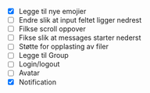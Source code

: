 * [x] Legge til nye emojier
* [ ] Endre slik at input feltet ligger nedrest
* [ ] Filkse scroll oppover
* [ ] Fikse slik at messages starter nederst
* [ ] Støtte for opplasting av filer
* [ ] Legge til Group
* [ ] Login/logout
* [ ] Avatar
* [x] Notification
